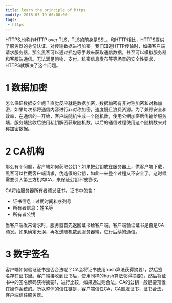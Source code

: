 ```yaml
---
title: learn the principle of https
modify: 2018-05-19 00:00:00
tags:
 - https
---
```


HTTPS,也称作HTTP over TLS，TLS的前身是SSL。和HTTP相比，HTTPS提供了服务器的身份认证、对传输数据进行加密。我们知道HTTP传输时，如果客户端请求服务器，那么黑客可以通过抓包等手段来获取通信数据，甚至可以模拟服务器和客服端通信。无法满足购物、支付、私密信息发布等等场景的安全性要求，HTTPS就解决了这个问题。

<!-- more -->

# 1 数据加密

怎么保证数据安全呢？直觉反应就是数据加密，数据加密有非对称加密和对称加密，如果每次都将通信内容进行非对称加密，速度慢且浪费资源。为了兼顾安全和效率，在通信的一开始，客户端随机生成一个随机数，使用公钥加密后传输给服务端，服务端接收后使用私钥解密获取随机数。以后的通信过程使用这个随机数来对称加密数据。

# 2 CA机构

那么有个问题，客户端如何获取公钥？如果把公钥放在服务器上，供客户端下载，黑客可以拦截客户端请求，伪造假的公钥，如此一来整个过程又不安全了。这时候需要引入第三方机构CA，来保证公钥不被篡改。

CA将给服务器所有者颁发证书，证书中包含：

- 证书信息：过期时间和序列号
- 所有者信息：姓名等
- 所有者公钥

当客户端发来请求时，服务器首先返回证书给客户端，客户端验证证书是否是CA颁发。如果确定无误，再发送随机数到服务器端，进行后续的通信。

# 3 数字签名

客户端如何验证证书是否合法呢？CA会将证书使用hash算法获得摘要1，然后签名存在证书里。客户端接收到证书后，使用同样的hash算法获得摘要2，然后将证书中的签名解码获得摘要1，进行比较，如果通过则合法。CA的公钥一般是要预置在操作系统的。所以整体的信任链是，客户端信任CA，CA颁发证书，证书合法，客户端信任服务器。